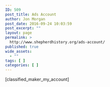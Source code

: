 ```yaml
---
ID: 509
post_title: Ads Account
author: Jon Morgan
post_date: 2016-09-24 10:03:59
post_excerpt: ""
layout: page
permalink: >
  http://www.shepherdhistory.org/ads-account/
published: true
wide_assets:
  - ""
tags: [ ]
categories: [ ]
---
```

[classified_maker_my_account]